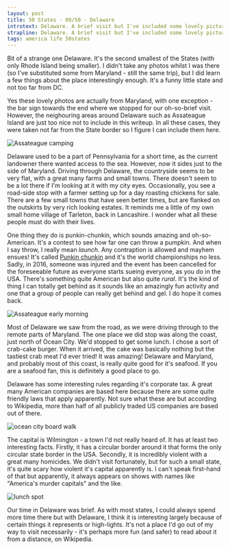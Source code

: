 ```yaml
---
layout: post
title: 50 States - 08/50 - Delaware
introtext: Delaware. A brief visit but I've included some lovely pictures of Assateague to make up for it.
strapline: Delaware. A brief visit but I've included some lovely pictures of Assateague to make up for it.
tags: america life 50states
---
```


Bit of a strange one Delaware. It's the second smallest of the States (with only Rhode Island being smaller). I didn't take any photos whilst I was there (so I've substituted some from Maryland - still the same trip), but I did learn a few things about the place interestingly enough. It's a funny little state and not too far from DC.

Yes these lovely photos are actually from Maryland, with one exception - the bar sign towards the end where we stopped for our oh-so-brief visit. However, the neighouring areas around Delaware such as Assateague Island are just too nice not to include in this writeup. In all these cases, they were taken not far from the State border so I figure I can include them here.

![Assateague camping](https://c1.staticflickr.com/5/4455/37752923506_4aa348132f.jpg)

Delaware used to be a part of Pennsylvania for a short time, as the current landowner there wanted access to the sea. However, now it sides just to the side of Maryland. Driving through Delaware, the countryside seems to be very flat, with a great many farms and small towns. There doesn't seem to be a lot there if I'm looking at it with my city eyes. Occasionally, you see a road-side stop with a farmer setting up for a day roasting chickens for sale. There are a few small towns that have seen better times, but are flanked on the outskirts by very rich looking estates. It reminds me a little of my own small home village of Tarleton, back in Lancashire. I wonder what all these people must do with their lives.

One thing they do is punkin-chunkin, which sounds amazing and oh-so-American. It's a contest to see how far one can throw a pumpkin. And when I say throw, I really mean *launch*. Any contraption is allowed and mayhem ensues! It's called [Punkin chunkin](https://en.wikipedia.org/wiki/Pumpkin_chucking) and it's the world championships no less. Sadly, in 2016, someone was injured and the event has been cancelled for the foreseeable future as everyone starts sueing everyone, as you do in the USA. There's something quite American but also quite *rural*. It's the kind of thing I can totally get behind as it sounds like an amazingly fun activity and one that a group of people can really get behind and gel. I do hope it comes back.

![Assateague early morning](https://c1.staticflickr.com/5/4480/37130982343_584f87591d.jpg)

Most of Delaware we saw from the road, as we were driving through to the remote parts of Maryland. The one place we did stop was along the coast, just north of Ocean City. We'd stopped to get some lunch. I chose a sort of crab-cake burger. When it arrived, the cake was basically nothing but the tastiest crab meat I'd ever tried! It was amazing! Delaware and Maryland, and probably most of this coast, is really quite good for it's seafood. If you are a seafood fan, this is definitely a good place to go.

Delaware has some interesting rules regarding it's corporate tax. A great many American companies are based here because there are some quite friendly laws that apply apparently. Not sure what these are but according to Wikipedia, more than half of all publicly traded US companies are based out of there.

![ocean city board walk](https://c1.staticflickr.com/5/4476/37752986496_efe1f56c4f.jpg)

The capital is Wilmington - a town I'd not really heard of. It has at least two interesting facts. Firstly, it has a circular border around it that forms the only circular state border in the USA. Secondly, it is incredibly violent with a great many homicides. We didn't visit fortunately, but for such a small state, it's quite scary how violent it's capital apparently is. I can't speak first-hand of that but apparently, it always appears on shows with names like "America's murder capitals" and the like.

![lunch spot](https://c1.staticflickr.com/5/4459/37543005720_40619e363f.jpg)

Our time in Delaware was brief. As with most states, I could always spend more time there but with Delaware, I think it is interesting largely because of certain things it represents or high-lights. It's not a place I'd go out of my way to visit necessarily - it's perhaps more fun (and safer) to read about it from a distance, on Wikipedia.    
